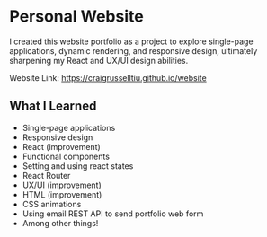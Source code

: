# Personal Website
I created this website portfolio as a project to explore single-page applications, dynamic rendering, and responsive design, ultimately sharpening my React and UX/UI design abilities.

Website Link: https://craigrusselltiu.github.io/website

## What I Learned
- Single-page applications
- Responsive design
- React (improvement) 
- Functional components
- Setting and using react states
- React Router
- UX/UI (improvement)
- HTML (improvement)
- CSS animations
- Using email REST API to send portfolio web form
- Among other things!
